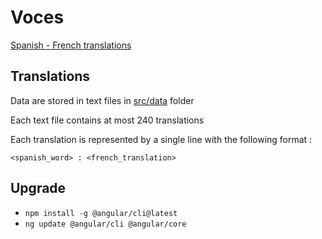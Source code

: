 # Voces

[Spanish - French translations](https://oliv37.github.io/voces/)

## Translations

Data are stored in text files in [src/data](./src/data) folder

Each text file contains at most 240 translations

Each translation is represented by a single line with the following format :

`<spanish_word> : <french_translation>`

## Upgrade

- `npm install -g @angular/cli@latest`
- `ng update @angular/cli @angular/core`
